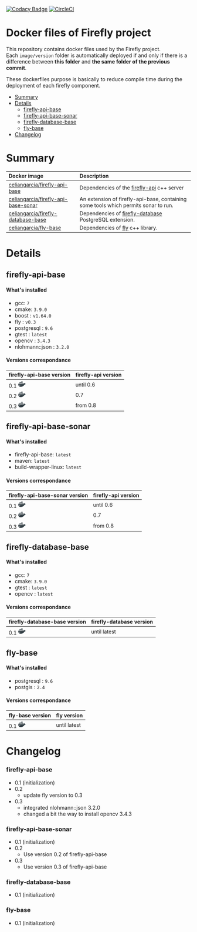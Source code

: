 [![Codacy Badge](https://api.codacy.com/project/badge/Grade/1d70638e495b40b4964efc84026298a3)](https://www.codacy.com/app/celiangarcia/firefly-docker-bases?utm_source=github.com&amp;utm_medium=referral&amp;utm_content=celian-garcia/firefly-docker-bases&amp;utm_campaign=Badge_Grade) [![CircleCI](https://circleci.com/gh/celian-garcia/firefly-docker-bases/tree/master.svg?style=shield)](https://circleci.com/gh/celian-garcia/firefly-docker-bases/tree/master)

# Docker files of Firefly project

This repository contains docker files used by the Firefly project. <br>
Each `image/version` folder is automatically deployed if and only if there is a difference between **this folder** and **the same folder of the previous commit**.

These dockerfiles purpose is basically to reduce compile time during the deployment of each firefly component.

- [Summary](#summary)
- [Details](#details)
  - [firefly-api-base](#firefly-api-base)
  - [firefly-api-base-sonar](#firefly-api-base-sonar)
  - [firefly-database-base](#firefly-database-base)
  - [fly-base](#fly-base)
- [Changelog](#changelog)

# Summary

| Docker image  | Description |
| :------------ | :---------- |
| [celiangarcia/firefly-api-base](https://hub.docker.com/r/celiangarcia/firefly-api-base/) |              Dependencies of the [firefly-api](https://github.com/celian-garcia/firefly-api) c++ server|
| [celiangarcia/firefly-api-base-sonar](https://hub.docker.com/r/celiangarcia/firefly-api-base-sonar/) |  An extension of firefly-api-base, containing some tools which permits sonar to run. |
| [celiangarcia/firefly-database-base](https://hub.docker.com/r/celiangarcia/firefly-database-base/) |    Dependencies of [firefly-database](https://github.com/celian-garcia/firefly-database) PostgreSQL extension. |
| [celiangarcia/fly-base](https://hub.docker.com/r/celiangarcia/fly-base/) |                              Dependencies of [fly](https://github.com/celian-garcia/fly) c++ library.|

# Details

## firefly-api-base
#### What's installed
- gcc: `7`
- cmake: `3.9.0`
- boost : `v1.64.0`
- fly : `v0.3`
- postgresql : `9.6`
- gtest : `latest`
- opencv : `3.4.3`
- nlohmann::json : `3.2.0`

#### Versions correspondance
| firefly-api-base version | firefly-api version |
| :----------------------- | :------------------ |
| 0.1  [<img src="https://github.com/celian-garcia/firefly-assets/blob/master/external/docker_logo_20.svg" width="20">](firefly-api-base/0.1/Dockerfile)  | until 0.6  	|
| 0.2  [<img src="https://github.com/celian-garcia/firefly-assets/blob/master/external/docker_logo_20.svg" width="20">](firefly-api-base/0.2/Dockerfile)  | 0.7   		|
| 0.3  [<img src="https://github.com/celian-garcia/firefly-assets/blob/master/external/docker_logo_20.svg" width="20">](firefly-api-base/0.3/Dockerfile)  | from 0.8   	|


## firefly-api-base-sonar
#### What's installed
- firefly-api-base: `latest`
- maven: `latest`
- build-wrapper-linux: `latest`

#### Versions correspondance
| firefly-api-base-sonar version | firefly-api version |
| :----------------------------- | :------------------ |
| 0.1  [<img src="https://github.com/celian-garcia/firefly-assets/blob/master/external/docker_logo_20.svg" width="20">](firefly-api-base-sonar/0.1/Dockerfile)  | until 0.6   	|
| 0.2  [<img src="https://github.com/celian-garcia/firefly-assets/blob/master/external/docker_logo_20.svg" width="20">](firefly-api-base-sonar/0.2/Dockerfile)  | 0.7    		|
| 0.3  [<img src="https://github.com/celian-garcia/firefly-assets/blob/master/external/docker_logo_20.svg" width="20">](firefly-api-base-sonar/0.3/Dockerfile)  | from 0.8    	|


## firefly-database-base
#### What's installed
- gcc: `7`
- cmake: `3.9.0`
- gtest : `latest`
- opencv : `latest`

#### Versions correspondance
| firefly-database-base version | firefly-database version |
| :---------------------------- | :----------------------- |
| 0.1  [<img src="https://github.com/celian-garcia/firefly-assets/blob/master/external/docker_logo_20.svg" width="20">](firefly-database-base/0.1/Dockerfile)  | until latest |

## fly-base
#### What's installed
- postgresql : `9.6`
- postgis :  `2.4`

#### Versions correspondance
| fly-base version | fly version |
| :--------------- | :---------- |
| 0.1  [<img src="https://github.com/celian-garcia/firefly-assets/blob/master/external/docker_logo_20.svg" width="20">](fly-base/0.1/Dockerfile)  | until latest |

# Changelog

### firefly-api-base
- 0.1 (initialization)
- 0.2
  - update fly version to 0.3
- 0.3
  - integrated nlohmann::json 3.2.0
  - changed a bit the way to install opencv 3.4.3

### firefly-api-base-sonar
- 0.1 (initialization)
- 0.2
  - Use version 0.2 of firefly-api-base
- 0.3
  - Use version 0.3 of firefly-api-base

### firefly-database-base
- 0.1 (initialization)

### fly-base
- 0.1 (initialization)